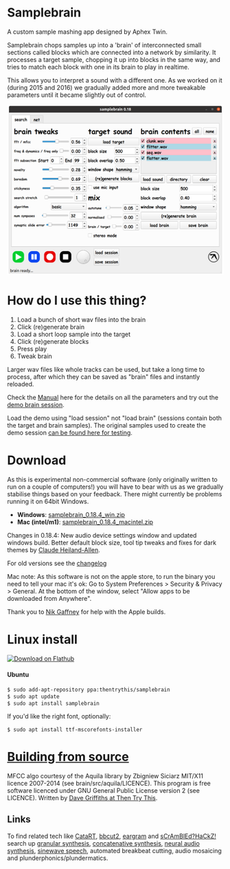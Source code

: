 # Samplebrain

A custom sample mashing app designed by Aphex Twin.

Samplebrain chops samples up into a 'brain' of interconnected small
sections called blocks which are connected into a network by
similarity. It processes a target sample, chopping it up into blocks
in the same way, and tries to match each block with one in its brain
to play in realtime.

This allows you to interpret a sound with a different one. As we
worked on it (during 2015 and 2016) we gradually added more and more
tweakable parameters until it became slightly out of control.

![](docs/pics/screenshot.png)

# How do I use this thing?

1. Load a bunch of short wav files into the brain
2. Click (re)generate brain
3. Load a short loop sample into the target
4. Click (re)generate blocks
5. Press play
6. Tweak brain

Larger wav files like whole tracks can be used, but take a long time
to process, after which they can be saved as "brain" files and
instantly reloaded.

Check the [Manual](docs/manual.md) here for the details on all the
parameters and try out the [demo brain session](https://static.thentrythis.org/samplebrain/demo.samplebrain).

Load the demo using "load session" not "load brain" (sessions contain
both the target and brain samples). The original samples used to
create the demo session [can be found here for
testing](https://static.thentrythis.org/samplebrain/samples/).

# Download

As this is experimental non-commercial software (only originally
written to run on a couple of computers!) you will have to bear with
us as we gradually stabilise things based on your feedback. There
might currently be problems running it on 64bit Windows.
            
* **Windows**: [samplebrain_0.18.4_win.zip](https://static.thentrythis.org/samplebrain/samplebrain_0.18.4_win.zip)
* **Mac (intel/m1)**: [samplebrain_0.18.4_macintel.zip](https://static.thentrythis.org/samplebrain/samplebrain_0.18.4_macintel.app.zip)

Changes in 0.18.4: New audio device settings window and updated
windows build. Better default block size, tool tip tweaks and fixes
for dark themes by [Claude Heiland-Allen](https://mathr.co.uk/).

For old versions see the [changelog](changelog.md)
    
Mac note: As this software is not on the apple store, to run the
binary you need to tell your mac it's ok: Go to System Preferences >
Security & Privacy > General. At the bottom of the window, select
"Allow apps to be downloaded from Anywhere".

Thank you to [Nik Gaffney](http://fo.am) for help with the Apple
builds. 
        
# Linux install
<a href='https://flathub.org/apps/details/org.thentrythis.Samplebrain'><img width='200' alt='Download on Flathub' src='https://flathub.org/assets/badges/flathub-badge-en.png'/></a>

#### Ubuntu
    $ sudo add-apt-repository ppa:thentrythis/samplebrain
    $ sudo apt update
    $ sudo apt install samplebrain

If you'd like the right font, optionally:

    $ sudo apt install ttf-mscorefonts-installer

# [Building from source](building.md)                

MFCC algo courtesy of the Aquila library by Zbigniew Siciarz MIT/X11
licence 2007-2014 (see brain/src/aquila/LICENCE). This program is free
software licenced under GNU General Public License version 2 (see
LICENCE). Written by [Dave Griffiths at Then Try This](http://thentrythis.org).

## Links

To find related tech like [CataRT](https://ircam-ismm.github.io/max-msp/catart.html), [bbcut2](https://composerprogrammer.com/bbcut2.html), [eargram](https://sites.google.com/site/eargram/) and [sCrAmBlEd?HaCkZ!](https://www.youtube.com/watch?v=eRlhKaxcKpA) search up [granular synthesis](http://granularsynthesis.com/guide.php), [concatenative synthesis](https://hal.archives-ouvertes.fr/hal-01161337), [neural audio synthesis](https://github.com/acids-ircam/RAVE), [sinewave speech](http://www.lifesci.sussex.ac.uk/home/Chris_Darwin/SWS/), automated breakbeat cutting, audio mosaicing and plunderphonics/plundermatics.
